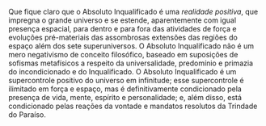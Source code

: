 Que fique claro que o Absoluto Inqualificado é uma *realidade positiva*, que impregna o grande universo e se estende, aparentemente com igual presença espacial, para dentro e para fora das atividades de força e evoluções pré-materiais das assombrosas extensões das regiões do espaço além dos sete superuniversos. O Absoluto Inqualificado não é um mero negativismo de conceito filosófico, baseado em suposições de sofismas metafísicos  a respeito da universalidade, predomínio e primazia do incondicionado e do Inqualificado. O Absoluto Inqualificado é um supercontrole positivo do universo em infinitude; esse supercontrole é ilimitado em força e espaço, mas é definitivamente condicionado pela presença de vida, mente, espírito e personalidade; e, além disso, está condicionado pelas reações da vontade e mandatos resolutos da Trindade do Paraíso.